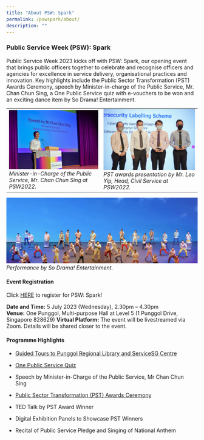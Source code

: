 ```yaml
---
title: "About PSW: Spark"
permalink: /pswspark/about/
description: ""
---
```

### Public Service Week (PSW): Spark

Public Service Week 2023 kicks off with PSW: Spark, our opening event that brings public officers together to celebrate and recognise officers and agencies for excellence in service delivery, organisational practices and innovation. Key highlights include the Public Sector Transformation (PST) Awards Ceremony, speech by Minister-in-charge of the Public Service, Mr. Chan Chun Sing, a One Public Service quiz with e-vouchers to be won and an exciting dance item by So Drama! Entertainment. 

|  | | 
| -------- | -------- | 
| <img style="width:400px" src="/images/PSW2023/opsoc-4.jpg">*Minister-in-Charge of the Public Service, Mr. Chan Chun Sing at PSW2022.*| <img style="width:400px" src="/images/PSW2023/pstacawards.jpg">*PST awards presentation by Mr. Leo Yip, Head, Civil Service at PSW2022.*| 

![](/images/PSW2023/sdeperf.png)*Performance by So Drama! Entertainment.*



#### Event Registration

Click [HERE](https://www.gevme.com/public-service-week-2023-43276652) to register for PSW: Spark!

**Date and Time:** 5 July 2023 (Wednesday), 2.30pm – 4.30pm   
**Venue:** One Punggol, Multi-purpose Hall at Level 5 (1 Punggol Drive, Singapore 828629)
**Virtual Platform:** The event will be livestreamed via Zoom. Details will be shared closer to the event.

#### Programme Highlights

* [Guided Tours to Punggol Regional Library and ServiceSG Centre](https://psd-psw-staging.netlify.app/opsoc-2023/guidedtours/ "https://psd-psw-staging.netlify.app/opsoc-2023/guidedtours/")&nbsp;

* [One Public Service Quiz](https://psd-psw-staging.netlify.app/pswspark/onepsquiz/ "https://psd-psw-staging.netlify.app/pswspark/onepsquiz/")&nbsp;

* Speech by Minister-in-Charge of the Public Service, Mr Chan Chun Sing&nbsp;

* [Public Sector Transformation (PST) Awards Ceremony](https://psd-psw-staging.netlify.app/pswspark/pstac-2023/ "https://psd-psw-staging.netlify.app/pswspark/pstac-2023/")&nbsp;

* TED Talk by PST Award Winner&nbsp;

* Digital Exhibition Panels to Showcase PST Winners&nbsp;

* Recital of Public Service Pledge and Singing of National Anthem